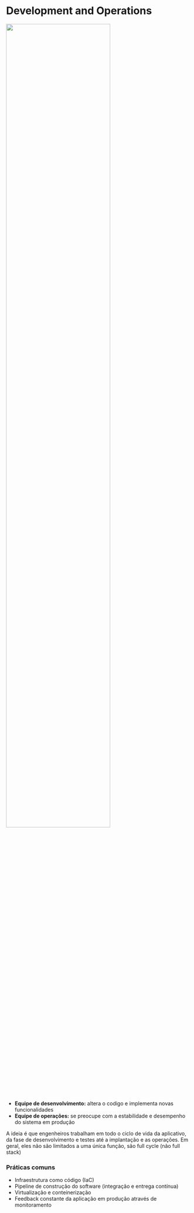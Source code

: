 # Development and Operations

<img width="75%" src="https://www.auctus.com.br/wp-content/uploads/2017/09/devops-process.png" />

- **Equipe de desenvolvimento:** altera o codigo e implementa novas funcionalidades
- **Equipe de operações:** se preocupe com a estabilidade e desempenho do sistema em produção

 A ideia é que engenheiros trabalham em todo o ciclo de vida da aplicativo, da fase de desenvolvimento e testes até a implantação e as operações. Em geral, eles não são limitados a uma única função, são full cycle (não full stack)

### Práticas comuns

 - Infraestrutura como código (IaC)
 - Pipeline de construção do software (integração e entrega contínua)
 - Virtualização e conteinerização
 - Feedback constante da aplicação em produção através de monitoramento
